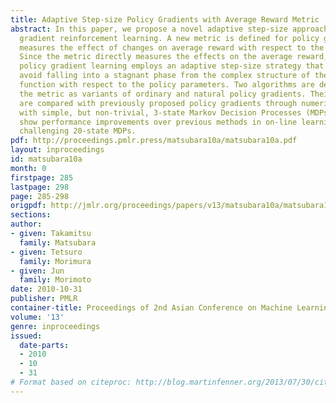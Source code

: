 ```yaml
---
title: Adaptive Step-size Policy Gradients with Average Reward Metric
abstract: In this paper, we propose a novel adaptive step-size approach for policy
  gradient reinforcement learning. A new metric is defined for policy gradients that
  measures the effect of changes on average reward with respect to the policy parameters.
  Since the metric directly measures the effects on the average reward, the resulting
  policy gradient learning employs an adaptive step-size strategy that can effectively
  avoid falling into a stagnant phase from the complex structure of the average reward
  function with respect to the policy parameters. Two algorithms are derived with
  the metric as variants of ordinary and natural policy gradients. Their properties
  are compared with previously proposed policy gradients through numerical experiments
  with simple, but non-trivial, 3-state Markov Decision Processes (MDPs). We also
  show performance improvements over previous methods in on-line learning with more
  challenging 20-state MDPs.
pdf: http://proceedings.pmlr.press/matsubara10a/matsubara10a.pdf
layout: inproceedings
id: matsubara10a
month: 0
firstpage: 285
lastpage: 298
page: 285-298
origpdf: http://jmlr.org/proceedings/papers/v13/matsubara10a/matsubara10a.pdf
sections: 
author:
- given: Takamitsu
  family: Matsubara
- given: Tetsuro
  family: Morimura
- given: Jun
  family: Morimoto
date: 2010-10-31
publisher: PMLR
container-title: Proceedings of 2nd Asian Conference on Machine Learning
volume: '13'
genre: inproceedings
issued:
  date-parts:
  - 2010
  - 10
  - 31
# Format based on citeproc: http://blog.martinfenner.org/2013/07/30/citeproc-yaml-for-bibliographies/
---
```

